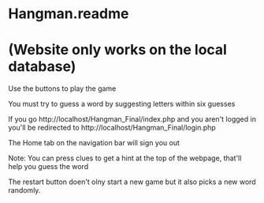 # Hangman.readme

# (Website only works on the local database) 

Use the buttons to play the game

You must try to guess a word by suggesting letters within six guesses

If you go http://localhost/Hangman_Final/index.php and you aren't logged in you'll be redirected to http://localhost/Hangman_Final/login.php

The Home tab on the navigation bar will sign you out

Note: You can press clues to get a hint at the top of the webpage, that'll help you guess the word

The restart button doen't olny start a new game but it also picks a new word randomly.
